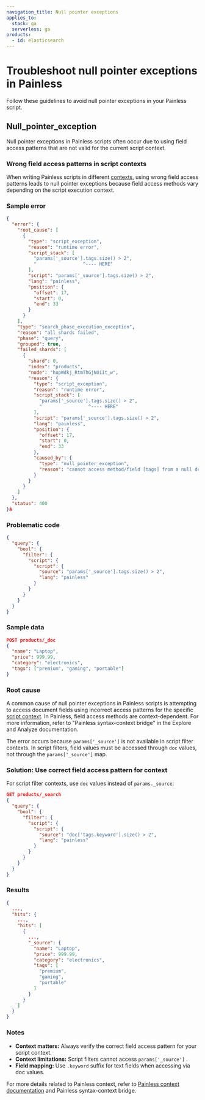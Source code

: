 ```yaml
---
navigation_title: Null pointer exceptions
applies_to:
  stack: ga
  serverless: ga
products:
  - id: elasticsearch
---
```


# Troubleshoot null pointer exceptions in Painless

Follow these guidelines to avoid null pointer exceptions in your Painless script.

## Null\_pointer\_exception

Null pointer exceptions in Painless scripts often occur due to using field access patterns that are not valid for the current script context. 

### Wrong field access patterns in script contexts

When writing Painless scripts in different [contexts](elasticsearch://reference/scripting-languages/painless/painless-contexts.md), using wrong field access patterns leads to null pointer exceptions because field access methods vary depending on the script execution context.

### Sample error

```json
{
  "error": {
    "root_cause": [
      {
        "type": "script_exception",
        "reason": "runtime error",
        "script_stack": [
          "params['_source'].tags.size() > 2",
          "                 ^---- HERE"
        ],
        "script": "params['_source'].tags.size() > 2",
        "lang": "painless",
        "position": {
          "offset": 17,
          "start": 0,
          "end": 33
        }
      }
    ],
    "type": "search_phase_execution_exception",
    "reason": "all shards failed",
    "phase": "query",
    "grouped": true,
    "failed_shards": [
      {
        "shard": 0,
        "index": "products",
        "node": "hupWdkj_RtmThGjNUiIt_w",
        "reason": {
          "type": "script_exception",
          "reason": "runtime error",
          "script_stack": [
            "params['_source'].tags.size() > 2",
            "                 ^---- HERE"
          ],
          "script": "params['_source'].tags.size() > 2",
          "lang": "painless",
          "position": {
            "offset": 17,
            "start": 0,
            "end": 33
          },
          "caused_by": {
            "type": "null_pointer_exception",
            "reason": "cannot access method/field [tags] from a null def reference"
          }
        }
      }
    ]
  },
  "status": 400
}á
```

### Problematic code

```json
{
  "query": {
    "bool": {
      "filter": {
        "script": {
          "script": {
            "source": "params['_source'].tags.size() > 2",
            "lang": "painless"
          }
        }
      }
    }
  }
}
```

### Sample data

```json
POST products/_doc
{
  "name": "Laptop",
  "price": 999.99,
  "category": "electronics",
  "tags": ["premium", "gaming", "portable"]
}
```

### Root cause

A common cause of null pointer exceptions in Painless scripts is attempting to access document fields using incorrect access patterns for the specific [script context](elasticsearch://reference/scripting-languages/painless/painless-contexts.md). In Painless, field access methods are context-dependent. For more information, refer to "Painless syntax-context bridge" in the Explore and Analyze documentation. 

The error occurs because `params['_source']` is not available in script filter contexts. In script filters, field values must be accessed through `doc` values, not through the `params['_source']` map.

### Solution: Use correct field access pattern for context

For script filter contexts, use `doc` values instead of `params._source`:

```json
GET products/_search
{
  "query": {
    "bool": {
      "filter": {
        "script": {
          "script": {
            "source": "doc['tags.keyword'].size() > 2",
            "lang": "painless"
          }
        }
      }
    }
  }
}
```

### Results

```json
{
  ...,
  "hits": {
    ...,
    "hits": [
      {
        ...,
        "_source": {
          "name": "Laptop",
          "price": 999.99,
          "category": "electronics",
          "tags": [
            "premium",
            "gaming",
            "portable"
          ]
        }
      }
    ]
  }
}
```

### Notes

* **Context matters:** Always verify the correct field access pattern for your script context.  
* **Context limitations:** Script filters cannot access `params['_source']` .  
* **Field mapping:** Use `.keyword` suffix for text fields when accessing via doc values.

For more details related to Painless context, refer to [Painless context documentation](elasticsearch://reference/scripting-languages/painless/painless-contexts.md) and Painless syntax-context bridge. 

